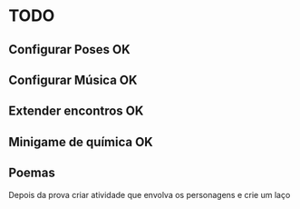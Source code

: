 # TODO

## Configurar Poses OK
## Configurar Música OK
## Extender encontros OK
## Minigame de química OK
## Poemas 

Depois da prova criar atividade que envolva os personagens e crie um laço
